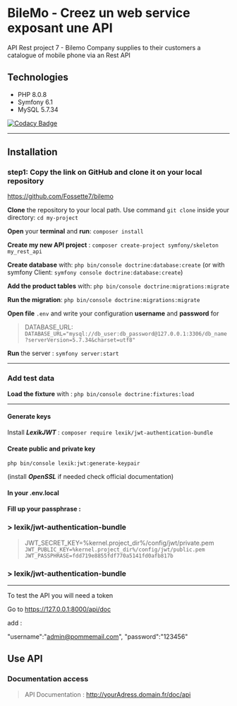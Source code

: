 # BileMo - Creez un web service exposant une API
API Rest project 7 -
Bilemo Company supplies to their customers a catalogue of mobile phone via an Rest API
## Technologies
<ul>
 <li>PHP 8.0.8</li>
 <li>Symfony 6.1</li> 
 <li>MySQL 5.7.34</li> 
</ul>

 [![Codacy Badge](https://app.codacy.com/project/badge/Grade/b5ded4c9754a4ef9b8b97232525ae5fe)](https://www.codacy.com/gh/Fossette7/bilemo/dashboard?utm_source=github.com&amp;utm_medium=referral&amp;utm_content=Fossette7/bilemo&amp;utm_campaign=Badge_Grade)
<hr>

## Installation

### step1: **Copy the link** on GitHub and **clone it** on your local repository
https://github.com/Fossette7/bilemo

**Clone** the repository to your local path. Use command `git clone`
inside your directory:  `cd my-project`

**Open** your **terminal** and **run**: `composer install`

**Create my new API project** : `composer create-project symfony/skeleton my_rest_api`

**Create database** with: `php bin/console doctrine:database:create` (or with symfony Client: `symfony console doctrine:database:create`)

**Add the product tables** with: `php bin/console doctrine:migrations:migrate`

**Run the migration**: `php bin/console doctrine:migrations:migrate`

**Open file** `.env` and write your configuration **username** and **password** for

> DATABASE_URL: `DATABASE_URL="mysql://db_user:db_password@127.0.0.1:3306/db_name?serverVersion=5.7.34&charset=utf8"`

**Run** the server : `symfony server:start`
<hr>

### Add test data
**Load the fixture** with :  `php bin/console doctrine:fixtures:load`
<hr>

#### Generate keys

Install ***LexikJWT*** : `composer require lexik/jwt-authentication-bundle` 

#### Create public and private key 

`php bin/console lexik:jwt:generate-keypair`

(install ***OpenSSL*** if needed check official documentation)

#### In your .env.local

#### Fill up your passphrase :

### > lexik/jwt-authentication-bundle ###

 >JWT_SECRET_KEY=%kernel.project_dir%/config/jwt/private.pem`
JWT_PUBLIC_KEY=%kernel.project_dir%/config/jwt/public.pem 
 JWT_PASSPHRASE=fdd719e8855fdf770a5141fd0afb817b`

### > lexik/jwt-authentication-bundle ###
<hr>

To test the API you will need a token

Go to https://127.0.0.1:8000/api/doc

add :

"username":"admin@pommemail.com",
"password":"123456"

## Use API

### Documentation access

> API Documentation :  http://yourAdress.domain.fr/doc/api
